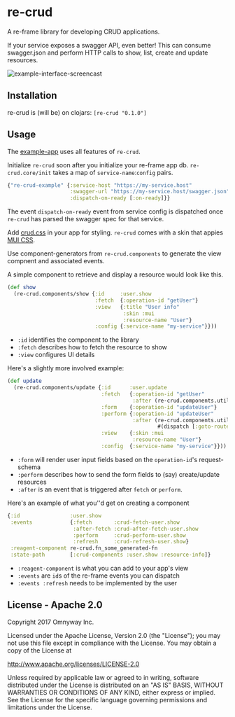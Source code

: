 # re-crud

A re-frame library for developing CRUD applications.

If your service exposes a swagger API, even better! This can consume
swagger.json and perform HTTP calls to show, list, create and update resources.

![example-interface-screencast](https://media.giphy.com/media/zzYgeqXRUO9fG/giphy.gif "re-crud example interface")


## Installation
re-crud is (will be) on clojars: `[re-crud "0.1.0"]`

## Usage

The [example-app](example-app/) uses all features of `re-crud`.

Initialize `re-crud` soon after you initialize your re-frame app db.
`re-crud.core/init` takes a map of `service-name`:`config` pairs.

```clojure
{"re-crud-example" {:service-host "https://my-service.host"
                    :swagger-url "https://my-service.host/swagger.json"
                    :dispatch-on-ready [:on-ready]}}
```

The event `dispatch-on-ready` event from service config is dispatched once `re-crud` has parsed the swagger spec for that service.

Add [crud.css](css/crud.css) in your app for styling. `re-crud` comes with a skin that appies [MUI CSS](https://www.muicss.com/).

Use component-generators from `re-crud.components`  to generate the view compnent and associated events.

A simple component to retrieve and display a resource would look like this.

```clojure
(def show
  (re-crud.components/show {:id     :user.show
                            :fetch  {:operation-id "getUser"}
                            :view   {:title "User info"
                                     :skin :mui
                                     :resource-name "User"}
                            :config {:service-name "my-service"}}))
```

- `:id` identifies the component to the library
- `:fetch` describes how to fetch the resource to show
- `:view` configures UI details

Here's a slightly more involved example:

```clojure
(def update
  (re-crud.components/update {:id      :user.update
                              :fetch   {:operation-id "getUser"
                                        :after (re-crud.components.utils/update-form-params-fx :user.update add-user-id)}
                              :form    {:operation-id "updateUser"}
                              :perform {:operation-id "updateUser"
                                        :after (re-crud.components.utils/create-fx
                                                #(dispatch [:goto-route :show-user {:user-id (:id %)}]))}
                              :view    {:skin :mui
                                        :resource-name "User"}
                              :config  {:service-name "my-service"}}))
```

- `:form` will render user input fields based on the `operation-id`'s request-schema
- `:perform` describes how to send the form fields to (say) create/update resources
- `:after` is an event that is triggered after `fetch` or `perform`.

Here's an example of what you''d get on creating a component
```clojure
{:id                :user.show
 :events            {:fetch       :crud-fetch-user.show
                     :after-fetch :crud-after-fetch-user.show
                     :perform     :crud-perform-user.show
                     :refresh     :crud-refresh-user.show}
 :reagent-component re-crud.fn_some_generated-fn
 :state-path        [:crud-components :user.show :resource-info]}
```

- `:reagent-component` is what you can add to your app's view
- `:events` are `id`s of the re-frame events you can dispatch
- `:events :refresh` needs to be implemented by the user

## License - Apache 2.0

Copyright 2017 Omnyway Inc.

Licensed under the Apache License, Version 2.0 (the "License");
you may not use this file except in compliance with the License.
You may obtain a copy of the License at

http://www.apache.org/licenses/LICENSE-2.0

Unless required by applicable law or agreed to in writing, software
distributed under the License is distributed on an "AS IS" BASIS,
WITHOUT WARRANTIES OR CONDITIONS OF ANY KIND, either express or implied.
See the License for the specific language governing permissions and
limitations under the License.

